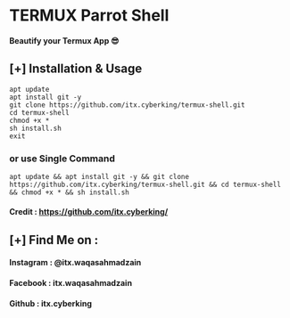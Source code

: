 # TERMUX Parrot Shell 
#### Beautify your Termux App 😎

## [+] Installation & Usage
```
apt update
apt install git -y
git clone https://github.com/itx.cyberking/termux-shell.git
cd termux-shell
chmod +x *
sh install.sh
exit
```
### or use Single Command
```
apt update && apt install git -y && git clone https://github.com/itx.cyberking/termux-shell.git && cd termux-shell && chmod +x * && sh install.sh
```

#### Credit : https://github.com/itx.cyberking/

    
## [+] Find Me on :
#### Instagram : @itx.waqasahmadzain
#### Facebook : itx.waqasahmadzain
#### Github : itx.cyberking